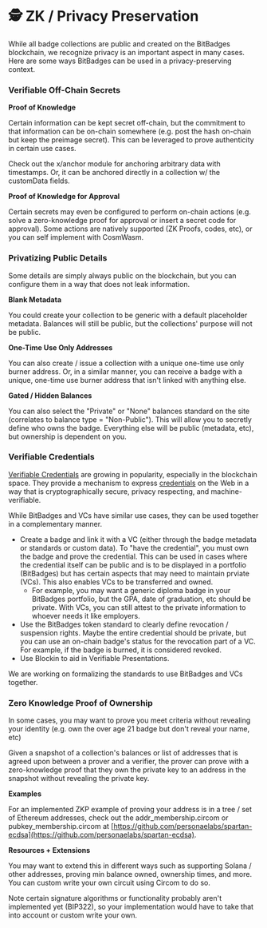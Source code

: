 # 🕵️ ZK / Privacy Preservation

While all badge collections are public and created on the BitBadges blockchain, we recognize privacy is an important aspect in many cases. Here are some ways BitBadges can be used in a privacy-preserving context.

### **Verifiable Off-Chain Secrets**

**Proof of Knowledge**

Certain information can be kept secret off-chain, but the commitment to that information can be on-chain somewhere (e.g. post the hash on-chain but keep the preimage secret). This can be leveraged to prove authenticity in certain use cases.&#x20;

Check out the x/anchor module for anchoring arbitrary data with timestamps. Or, it can be anchored directly in a collection w/ the customData fields.

**Proof of Knowledge for Approval**

Certain secrets may even be configured to perform on-chain actions (e.g. solve a zero-knowledge proof for approval or insert a secret code for approval). Some actions are natively supported (ZK Proofs, codes, etc), or you can self implement with CosmWasm.

### Privatizing Public Details

Some details are simply always public on the blockchain, but you can configure them in a way that does not leak information.

**Blank Metadata**

You could create your collection to be generic with a default placeholder metadata. Balances will still be public, but the collections' purpose will not be public.&#x20;

**One-Time Use Only Addresses**

You can also create / issue a collection with a unique one-time use only burner address. Or, in a similar manner, you can receive a badge with a unique, one-time use burner address that isn't linked with anything else.

**Gated / Hidden Balances**

You can also select the "Private" or "None" balances standard on the site (correlates to balance type = "Non-Public"). This will allow you to secretly define who owns the badge. Everything else will be public (metadata, etc), but ownership is dependent on you.

### **Verifiable Credentials**

[Verifiable Credentials](https://www.w3.org/TR/vc-data-model-2.0/) are growing in popularity, especially in the blockchain space. They provide a mechanism to express [credentials](https://www.w3.org/TR/vc-data-model-2.0/#dfn-credential) on the Web in a way that is cryptographically secure, privacy respecting, and machine-verifiable.

While BitBadges and VCs have similar use cases, they can be used together in a complementary manner.&#x20;

* Create a badge and link it with a VC (either through the badge metadata or standards or custom data). To "have the credential", you must own the badge and prove the credential. This can be used in cases where the credential itself can be public and is to be displayed in a portfolio (BitBadges) but has certain aspects that may need to maintain prviate (VCs). This also enables VCs to be transferred and owned.&#x20;
  * For example, you may want a generic diploma badge in your BitBadges portfolio, but the GPA, date of graduation, etc should be private. With VCs, you can still attest to the private information to whoever needs it like employers.
* Use the BitBadges token standard to clearly define revocation / suspension rights. Maybe the entire credential should be private, but you can use an on-chain badge's status for the revocation part of a VC. For example, if the badge is burned, it is considered revoked.
* Use Blockin to aid in Verifiable Presentations.

We are working on formalizing the standards to use BitBadges and VCs together.

### **Zero Knowledge Proof of Ownership**

In some cases, you may want to prove you meet criteria without revealing your identity (e.g. own the over age 21 badge but don't reveal your name, etc)

Given a snapshot of a collection's balances or list of addresses that is agreed upon between a prover and a verifier, the prover can prove with a zero-knowledge proof that they own the private key to an address in the snapshot without revealing the private key.

**Examples**

For an implemented ZKP example of proving your address is in a tree / set of Ethereum addresses, check out the addr\_membership.circom or pubkey\_membership.circom at [https://github.com/personaelabs/spartan-ecdsa](https://github.com/personaelabs/spartan-ecdsa).

**Resources + Extensions**

You may want to extend this in different ways such as supporting Solana / other addresses, proving min balance owned, ownership times, and more. You can custom write your own circuit using Circom to do so.&#x20;

Note certain signature algorithms or functionality probably aren't implemented yet (BIP322), so your implementation would have to take that into account or custom write your own.
